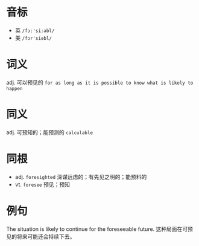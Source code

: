 # 音标

- 英 `/fɔː'siːəbl/`
- 美 `/fɔr'siəbl/`

# 词义

adj. 可以预见的
`for as long as it is possible to know what is likely to happen`

# 同义

adj. 可预知的；能预测的
`calculable`

# 同根

- adj. `foresighted` 深谋远虑的；有先见之明的；能预料的
- vt. `foresee` 预见；预知

# 例句

The situation is likely to continue for the foreseeable future.
这种局面在可预见的将来可能还会持续下去。


